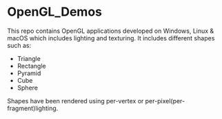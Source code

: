 # OpenGL_Demos
This repo contains OpenGL applications developed on Windows, Linux & macOS which includes lighting and texturing.
It includes different shapes such as:
  - Triangle
  - Rectangle
  - Pyramid
  - Cube
  - Sphere

Shapes have been rendered using per-vertex or per-pixel(per-fragment)lighting.
